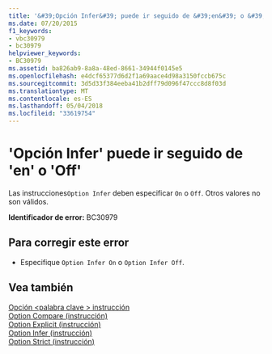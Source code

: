 ```yaml
---
title: '&#39;Opción Infer&#39; puede ir seguido de &#39;en&#39; o &#39;Off&#39;'
ms.date: 07/20/2015
f1_keywords:
- vbc30979
- bc30979
helpviewer_keywords:
- BC30979
ms.assetid: ba826ab9-8a8a-48ed-8661-34944f0145e5
ms.openlocfilehash: e4dcf65377d6d2f1a69aace4d98a3150fccb675c
ms.sourcegitcommit: 3d5d33f384eeba41b2dff79d096f47ccc8d8f03d
ms.translationtype: MT
ms.contentlocale: es-ES
ms.lasthandoff: 05/04/2018
ms.locfileid: "33619754"
---
```

# <a name="39option-infer39-can-be-followed-only-by-39on39-or-39off39"></a>&#39;Opción Infer&#39; puede ir seguido de &#39;en&#39; o &#39;Off&#39;
Las instrucciones`Option Infer` deben especificar `On` o `Off`. Otros valores no son válidos.  
  
 **Identificador de error:** BC30979  
  
## <a name="to-correct-this-error"></a>Para corregir este error  
  
-   Especifique `Option Infer On` o `Option Infer Off`.  
  
## <a name="see-also"></a>Vea también  
 [Opción \<palabra clave > instrucción](../../visual-basic/language-reference/statements/option-keyword-statement.md)  
 [Option Compare (instrucción)](../../visual-basic/language-reference/statements/option-compare-statement.md)  
 [Option Explicit (instrucción)](../../visual-basic/language-reference/statements/option-explicit-statement.md)  
 [Option Infer (instrucción)](../../visual-basic/language-reference/statements/option-infer-statement.md)  
 [Option Strict (instrucción)](../../visual-basic/language-reference/statements/option-strict-statement.md)
